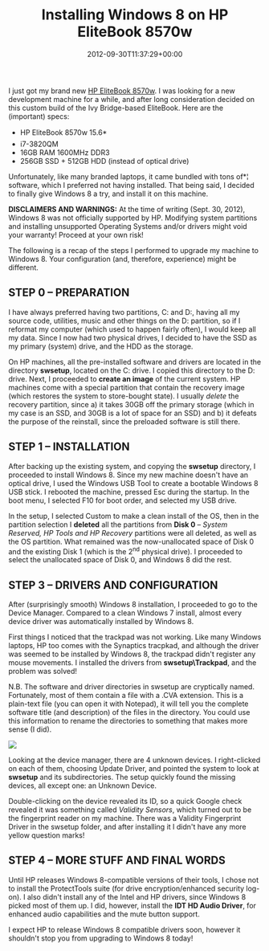 ﻿---
title: Installing Windows 8 on HP EliteBook 8570w
date: 2012-09-30T11:37:29+00:00
---
I just got my brand new [HP EliteBook 8570w](http://www.hp.com/united-states/campaigns/workstations/8570w_features.html). I was looking for a new development machine for a while, and after long consideration decided on this custom build of the Ivy Bridge-based EliteBook. Here are the (important) specs:

<!-- more -->

  * HP EliteBook 8570w 15.6*
  * i7-3820QM
  * 16GB RAM 1600MHz DDR3
  * 256GB SSD + 512GB HDD (instead of optical drive)

Unfortunately, like many branded laptops, it came bundled with tons of*¦ software, which I preferred not having installed. That being said, I decided to finally give Windows 8 a try, and install it on this machine.

**DISCLAIMERS AND WARNINGS:** At the time of writing (Sept. 30, 2012), Windows 8 was not officially supported by HP. Modifying system partitions and installing unsupported Operating Systems and/or drivers might void your warranty! Proceed at your own risk!

The following is a recap of the steps I performed to upgrade my machine to Windows 8. Your configuration (and, therefore, experience) might be different.

## STEP 0 &ndash; PREPARATION

I have always preferred having two partitions, C: and D:, having all my source code, utilities, music and other things on the D: partition, so if I reformat my computer (which used to happen fairly often), I would keep all my data. Since I now had two physical drives, I decided to have the SSD as my primary (system) drive, and the HDD as the storage.

On HP machines, all the pre-installed software and drivers are located in the directory **swsetup**, located on the C: drive. I copied this directory to the D: drive. Next, I proceeded to **create an image** of the current system. HP machines come with a special partition that contain the recovery image (which restores the system to store-bought state). I usually _delete_ the recovery partition, since a) it takes 30GB off the primary storage (which in my case is an SSD, and 30GB is a lot of space for an SSD) and b) it defeats the purpose of the reinstall, since the preloaded software is still there.

## STEP 1 &ndash; INSTALLATION

After backing up the existing system, and copying the **swsetup** directory, I proceeded to install Windows 8. Since my new machine doesn't have an optical drive, I used the Windows USB Tool to create a bootable Windows 8 USB stick. I rebooted the machine, pressed Esc during the startup. In the boot menu, I selected F10 for boot order, and selected my USB drive.

In the setup, I selected Custom to make a clean install of the OS, then in the partition selection I **deleted** all the partitions from **Disk 0** &ndash; _System Reserved, HP Tools and HP Recovery_ partitions were all deleted, as well as the OS partition. What remained was the now-unallocated space of Disk 0 and the existing Disk 1 (which is the 2<sup>nd</sup> physical drive). I proceeded to select the unallocated space of Disk 0, and Windows 8 did the rest.

## STEP 3 &ndash; DRIVERS AND CONFIGURATION

After (surprisingly smooth) Windows 8 installation, I proceeded to go to the Device Manager. Compared to a clean Windows 7 install, almost every device driver was automatically installed by Windows 8.

First things I noticed that the trackpad was not working. Like many Windows laptops, HP too comes with the Synaptics tracpkad, and although the driver was seemed to be installed by Windows 8, the trackpad didn't register any mouse movements. I installed the drivers from **swsetup\Trackpad**, and the problem was solved!

N.B. The software and driver directories in swsetup are cryptically named. Fortunately, most of them contain a file with a .CVA extension. This is a plain-text file (you can open it with Notepad), it will tell you the complete software title (and description) of the files in the directory. You could use this information to rename the directories to something that makes more sense (I did).

![](http://i2.wp.com/hmemcpy.com/wp-content/uploads/2012/09/SNAGHTML430b732.png)

Looking at the device manager, there are 4 unknown devices. I right-clicked on each of them, choosing Update Driver, and pointed the system to look at **swsetup** and its subdirectories. The setup quickly found the missing devices, all except one: an Unknown Device.

Double-clicking on the device revealed its ID, so a quick Google check revealed it was something called _Validity Sensors_, which turned out to be the fingerprint reader on my machine. There was a Validity Fingerprint Driver in the swsetup folder, and after installing it I didn't have any more yellow question marks!

## STEP 4 &ndash; MORE STUFF AND FINAL WORDS

Until HP releases Windows 8-compatible versions of their tools, I chose not to install the ProtectTools suite (for drive encryption/enhanced security log-on). I also didn't install any of the Intel and HP drivers, since Windows 8 picked most of them up. I did, however, install the **IDT HD Audio Driver**, for enhanced audio capabilities and the mute button support.

I expect HP to release Windows 8 compatible drivers soon, however it shouldn't stop you from upgrading to Windows 8 today!
